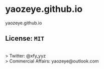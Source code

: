 # yaozeye.github.io
yaozeye.github.io
<br />
## License: ``MIT``
<br />
> Twitter: @xfy_yyz
<br />
> Commercial Affairs: yaozeye@outlook.com
